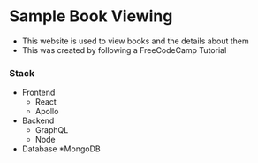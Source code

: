 # Sample Book Viewing
* This website is used to view books and the details about them
* This was created by following a FreeCodeCamp Tutorial

### Stack
* Frontend
    * React
    * Apollo
* Backend
    * GraphQL
    * Node
* Database
    *MongoDB
